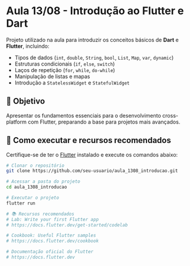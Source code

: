 # Aula 13/08 - Introdução ao Flutter e Dart

Projeto utilizado na aula para introduzir os conceitos básicos de **Dart** e **Flutter**, incluindo:

- Tipos de dados (`int`, `double`, `String`, `bool`, `List`, `Map`, `var`, `dynamic`)
- Estruturas condicionais (`if`, `else`, `switch`)
- Laços de repetição (`for`, `while`, `do-while`)
- Manipulação de listas e mapas
- Introdução a `StatelessWidget` e `StatefulWidget`

## 🎯 Objetivo
Apresentar os fundamentos essenciais para o desenvolvimento cross-platform com Flutter, preparando a base para projetos mais avançados.

## 🚀 Como executar e recursos recomendados
Certifique-se de ter o [Flutter](https://flutter.dev/docs/get-started/install) instalado e execute os comandos abaixo:

```bash
# Clonar o repositório
git clone https://github.com/seu-usuario/aula_1308_introducao.git

# Acessar a pasta do projeto
cd aula_1308_introducao

# Executar o projeto
flutter run

# 📚 Recursos recomendados
# Lab: Write your first Flutter app
# https://docs.flutter.dev/get-started/codelab

# Cookbook: Useful Flutter samples
# https://docs.flutter.dev/cookbook

# Documentação oficial do Flutter
# https://docs.flutter.dev
